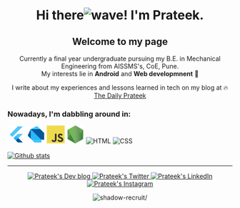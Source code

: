 <h1 align="center">Hi there<img alt="wave" src="https://emojis.slackmojis.com/emojis/images/1588177020/8809/wave_hello.gif?1588177020" width="35">! I'm Prateek.</h1>
<h2 align="center">Welcome to my page</h2>

<p align="center">
  Currently a final year undergraduate pursuing my B.E. in Mechanical Engineering from AISSMS's, CoE, Pune.<br>My interests lie in <b>Android</b> and <b>Web developmnent</b> 🙂
</p>


<p align="center">
  I write about my experiences and lessons learned in tech on my blog at 🔥<a href="https://thedailyprateek.hashnode.dev">The Daily Prateek</a>
</p>

<h3>Nowadays, I'm dabbling around in:</h2>

<img height="40" title="Flutter" src="https://raw.githubusercontent.com/github/explore/80688e429a7d4ef2fca1e82350fe8e3517d3494d/topics/flutter/flutter.png"> <img height="40" title="Dart" src="https://raw.githubusercontent.com/github/explore/80688e429a7d4ef2fca1e82350fe8e3517d3494d/topics/dart/dart.png"> <img height="40" title="JavaScript" src="https://raw.githubusercontent.com/github/explore/80688e429a7d4ef2fca1e82350fe8e3517d3494d/topics/javascript/javascript.png"> <img height="40" title="NodeJS" src="https://raw.githubusercontent.com/github/explore/80688e429a7d4ef2fca1e82350fe8e3517d3494d/topics/nodejs/nodejs.png"> <img height="40" title="HTML" src="https://www.w3.org/html/logo/badge/html5-badge-h-solo.png"> <img height="40" title="CSS" src="https://ucarecdn.com/f49e8fc4-876f-49ef-934f-89812fc4125e/">


<a href="https://github.com/shadow-recruit">
 <img align="center" src="https://github-readme-stats.vercel.app/api?username=shadow-recruit&show_icons=true&theme=tokyonight&line_height=27" alt="Github stats"/>
</a>

<hr>

<p align="center">
  <a href="https://dev.to/prateek_aher" target="blank">
   <img alt="Prateek's Dev blog" src="https://cdn.jsdelivr.net/npm/simple-icons@3.0.1/icons/dev-dot-to.svg" alt="prateek_aher" height="40">
  </a>
  <a href="https://twitter.com/prateek_aher">
   <img alt="Prateek's Twitter" src="https://cdn.jsdelivr.net/npm/simple-icons@v3/icons/twitter.svg" height="40">
  </a>
  <a href="https://linkedin.com/in/prateek-aher">
   <img alt="Prateek's LinkedIn" src="https://cdn.jsdelivr.net/npm/simple-icons@v3/icons/linkedin.svg" height="40">
  </a>
  <a href="https://instagram.com/prateek_aher/">
   <img alt="Prateek's Instagram" src="https://cdn.jsdelivr.net/npm/simple-icons@v3/icons/instagram.svg" height="40">
  </a>
</p>

<p align="center"> <img src=https://komarev.com/ghpvc/?username=shadow-recruit alt=shadow-recruit/></p>

